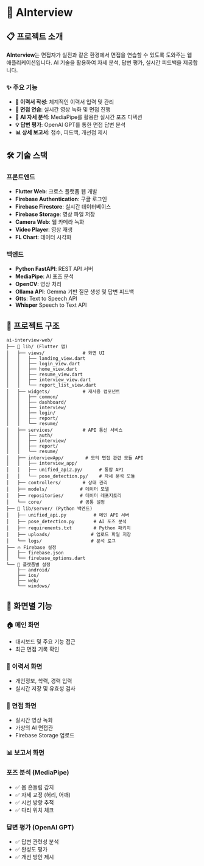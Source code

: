 # 🎯 AInterview

## 📋 프로젝트 소개

**AInterview**는 면접자가 실전과 같은 환경에서 면접을 연습할 수 있도록 도와주는 웹 애플리케이션입니다. AI 기술을 활용하여 자세 분석, 답변 평가, 실시간 피드백을 제공합니다.

### ✨ 주요 기능

- **📝 이력서 작성**: 체계적인 이력서 입력 및 관리
- **🎥 면접 연습**: 실시간 영상 녹화 및 면접 진행
- **🤖 AI 자세 분석**: MediaPipe를 활용한 실시간 포즈 디텍션
- **💡 답변 평가**: OpenAI GPT를 통한 면접 답변 분석
- **📊 상세 보고서**: 점수, 피드백, 개선점 제시

## 🛠️ 기술 스택

### **프론트엔드**

- **Flutter Web**: 크로스 플랫폼 웹 개발
- **Firebase Authentication**: 구글 로그인
- **Firebase Firestore**: 실시간 데이터베이스
- **Firebase Storage**: 영상 파일 저장
- **Camera Web**: 웹 카메라 녹화
- **Video Player**: 영상 재생
- **FL Chart**: 데이터 시각화

### **백엔드**

- **Python FastAPI**: REST API 서버
- **MediaPipe**: AI 포즈 분석
- **OpenCV**: 영상 처리
- **Ollama API**: Gemma 기반 질문 생성 및 답변 피드백
- **Gtts**: Text to Speech API
- **Whisper** Speech to Text API

## 📁 프로젝트 구조

```
ai-interview-web/
├── 📱 lib/ (Flutter 앱)
│   ├── views/              # 화면 UI
│   │   ├── landing_view.dart
│   │   ├── login_view.dart
│   │   ├── home_view.dart
│   │   ├── resume_view.dart
│   │   ├── interview_view.dart
│   │   └── report_list_view.dart
│   ├── widgets/            # 재사용 컴포넌트
│   │   ├── common/
│   │   ├── dashboard/
│   │   ├── interview/
│   │   ├── login/
│   │   ├── report/
│   │   └── resume/
│   ├── services/           # API 통신 서비스
│   │   ├── auth/
│   │   ├── interview/
│   │   ├── report/
│   │   └── resume/
│   ├── interviewApp/        # 모의 면접 관련 모듈 API
│   │   ├── interview_app/
│   │   ├── unified_api2.py/      # 통합 API
│   │   └── pose_detection.py/    # 자세 분석 모듈
│   ├── controllers/        # 상태 관리
│   ├── models/            # 데이터 모델
│   ├── repositories/      # 데이터 레포지토리
│   └── core/              # 공통 설정
├── 🐍 lib/server/ (Python 백엔드)
│   ├── unified_api.py          # 메인 API 서버
│   ├── pose_detection.py       # AI 포즈 분석
│   ├── requirements.txt        # Python 패키지
│   ├── uploads/               # 업로드 파일 저장
│   └── logs/                  # 분석 로그
├── 🔥 Firebase 설정
│   ├── firebase.json
│   └── firebase_options.dart
└── 📱 플랫폼별 설정
    ├── android/
    ├── ios/
    ├── web/
    └── windows/
```

## 🎯 화면별 기능

### **🏠 메인 화면**

- 대시보드 및 주요 기능 접근
- 최근 면접 기록 확인

### **📝 이력서 화면**

- 개인정보, 학력, 경력 입력
- 실시간 저장 및 유효성 검사

### **🎥 면접 화면**

- 실시간 영상 녹화
- 가상의 AI 면접관
- Firebase Storage 업로드

### **📊 보고서 화면**

### **포즈 분석 (MediaPipe)**

- ✅ 몸 흔들림 감지
- ✅ 자세 교정 (허리, 어깨)
- ✅ 시선 방향 추적
- ✅ 다리 위치 체크

### **답변 평가 (OpenAI GPT)**

- ✅ 답변 관련성 분석
- ✅ 완성도 평가
- ✅ 개선 방안 제시

